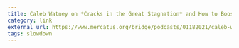 ```yaml
---
title: Caleb Watney on *Cracks in the Great Stagnation* and How to Boost Economic Growth | Mercatus Center
category: link
external_url: https://www.mercatus.org/bridge/podcasts/01182021/caleb-watney-cracks-great-stagnation-and-how-boost-economic-growth
tags: slowdown
---
```

